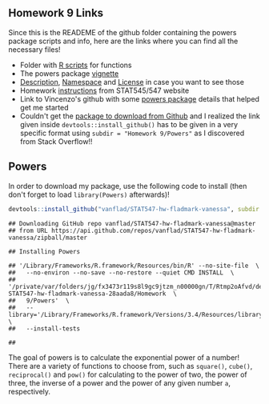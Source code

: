 Homework 9 Links
----------------

Since this is the READEME of the github folder containing the powers package scripts and info, here are the links where you can find all the necessary files!

-   Folder with [R scripts](https://github.com/vanflad/STAT547-hw-fladmark-vanessa/tree/master/Homework%209/R) for functions
-   The powers package [vignette](https://github.com/vanflad/STAT547-hw-fladmark-vanessa/blob/master/Homework%209/inst/doc/my_vignette.Rmd)
-   [Description](https://github.com/vanflad/STAT547-hw-fladmark-vanessa/blob/master/Homework%209/DESCRIPTION), [Namespace](https://github.com/vanflad/STAT547-hw-fladmark-vanessa/blob/master/Homework%209/NAMESPACE) and [License]() in case you want to see those
-   Homework [instructions](http://stat545.com/hw09_package.html) from STAT545/547 website
-   Link to Vincenzo's github with some [powers package](https://github.com/vincenzocoia/powers/blob/master/R/pow.R) details that helped get me started
-   Couldn't get the [package to download from Github](https://stackoverflow.com/questions/31424883/how-do-i-install-rhadoop-package-rhdfs-from-github-using-devtools) and I realized the link given inside `devtools::install_github()` has to be given in a very specific format using `subdir = "Homework 9/Powers"` as I discovered from Stack Overflow!!

Powers
------

In order to download my package, use the following code to install (then don't forget to load `library(Powers)` afterwards)!

``` r
devtools::install_github("vanflad/STAT547-hw-fladmark-vanessa", subdir = "Homework 9/Powers")
```

    ## Downloading GitHub repo vanflad/STAT547-hw-fladmark-vanessa@master
    ## from URL https://api.github.com/repos/vanflad/STAT547-hw-fladmark-vanessa/zipball/master

    ## Installing Powers

    ## '/Library/Frameworks/R.framework/Resources/bin/R' --no-site-file  \
    ##   --no-environ --no-save --no-restore --quiet CMD INSTALL  \
    ##   '/private/var/folders/jg/fx3473r119s8l9gc9jtzm_n00000gn/T/Rtmp2oAfvd/devtools63be7695a585/vanflad-STAT547-hw-fladmark-vanessa-28aada8/Homework  \
    ##   9/Powers'  \
    ##   --library='/Library/Frameworks/R.framework/Versions/3.4/Resources/library'  \
    ##   --install-tests

    ## 

The goal of powers is to calculate the exponential power of a number! There are a variety of functions to choose from, such as `square()`, `cube()`, `reciprocal()` and `pow()` for calculating to the power of two, the power of three, the inverse of a power and the power of any given number `a`, respectively.
